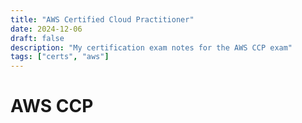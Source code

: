 ```yaml
---
title: "AWS Certified Cloud Practitioner"
date: 2024-12-06
draft: false
description: "My certification exam notes for the AWS CCP exam"
tags: ["certs", "aws"]
---
```

# AWS CCP